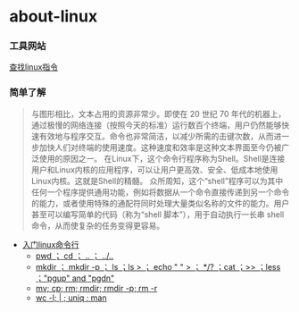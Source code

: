 # about-linux

### 工具网站
[查找linux指令](https://wangchujiang.com/linux-command/)


### 简单了解
> 与图形相比，文本占用的资源非常少。即使在 20 世纪 70 年代的机器上，通过极慢的网络连接（按照今天的标准）运行数百个终端，用户仍然能够快速有效地与程序交互。命令也非常简洁，以减少所需的击键次数，从而进一步加快人们对终端的使用速度。这种速度和效率是这种文本界面至今仍被广泛使用的原因之一。
 在Linux下，这个命令行程序称为Shell。Shell是连接用户和Linux内核的应用程序，可以让用户更高效、安全、低成本地使用Linux内核。这就是Shell的精髓。
 众所周知，这个“shell”程序可以为其中任何一个程序提供通用功能，例如将数据从一个命令直接传递到另一个命令的能力，或者使用特殊的通配符同时处理大量类似名称的文件的能力。用户甚至可以编写简单的代码（称为“shell 脚本”），用于自动执行一长串 shell 命令，从而使复杂的任务变得更容易。



* [入门linux命令行](https://ubuntu.com/tutorials/command-line-for-beginners#5-moving-and-manipulating-files)  
  * [pwd ； cd ； .. ； ../..  ](https://ubuntu.com/tutorials/command-line-for-beginners#3-opening-a-terminal)  
  * [mkdir ； mkdir -p ； ls ；ls >  ； echo " " > ；  */?  ；cat  ；>>   ；less  ；"pgup" and "pgdn" ](https://ubuntu.com/tutorials/command-line-for-beginners#4-creating-folders-and-files)
  * [mv; cp; rm; rmdir; rmdir -p; rm -r](https://ubuntu.com/tutorials/command-line-for-beginners#5-moving-and-manipulating-files)
  * [wc -l; | ;  uniq ;  man](https://ubuntu.com/tutorials/command-line-for-beginners#6-a-bit-of-plumbing)
 
